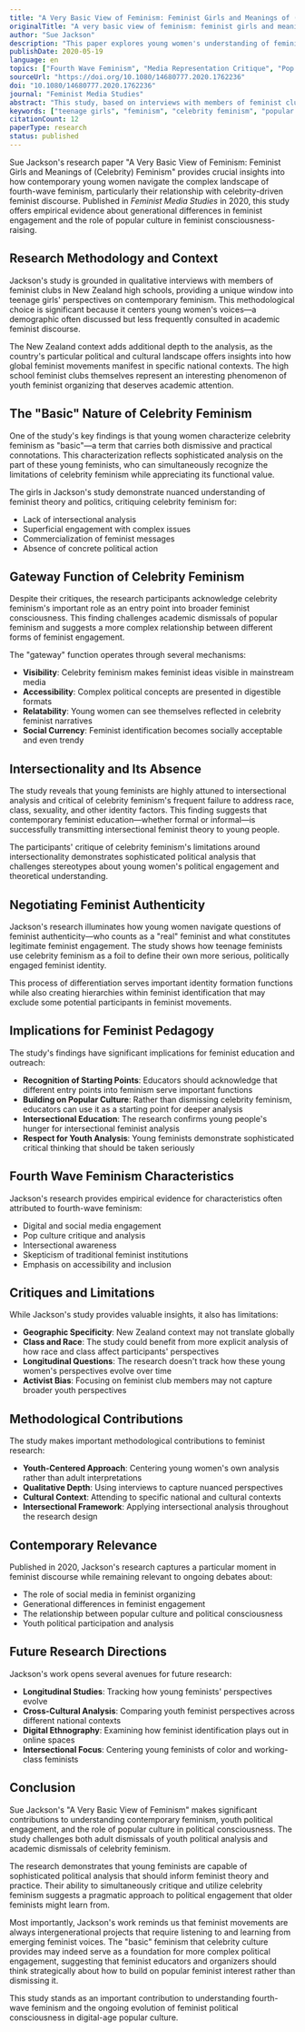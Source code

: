 ```yaml
---
title: "A Very Basic View of Feminism: Feminist Girls and Meanings of (Celebrity) Feminism"
originalTitle: "A very basic view of feminism: feminist girls and meanings of (celebrity) feminism"
author: "Sue Jackson"
description: "This paper explores young women's understanding of feminism, particularly their perspectives on celebrity feminism. The research finds that while celebrity feminism is often criticized as superficial and lacking intersectional perspectives, it plays an important role as a 'gateway' or 'starting point' for attracting and guiding young girls to engage with and deepen their understanding of feminism."
publishDate: 2020-05-19
language: en
topics: ["Fourth Wave Feminism", "Media Representation Critique", "Pop Culture Feminism"]
sourceUrl: "https://doi.org/10.1080/14680777.2020.1762236"
doi: "10.1080/14680777.2020.1762236"
journal: "Feminist Media Studies"
abstract: "This study, based on interviews with members of feminist clubs in New Zealand high schools, explores how they understand and negotiate celebrity feminism. The analysis shows that girls view celebrity feminism as a 'basic' but useful tool for defining their own and others' feminist subjectivity. While they critique celebrity feminism as 'trendy,' 'depoliticized,' and lacking intersectional values and political activism, they simultaneously acknowledge its potential value in drawing attention to feminism."
keywords: ["teenage girls", "feminism", "celebrity feminism", "popular feminism", "audience studies"]
citationCount: 12
paperType: research
status: published
---
```


Sue Jackson's research paper "A Very Basic View of Feminism: Feminist Girls and Meanings of (Celebrity) Feminism" provides crucial insights into how contemporary young women navigate the complex landscape of fourth-wave feminism, particularly their relationship with celebrity-driven feminist discourse. Published in *Feminist Media Studies* in 2020, this study offers empirical evidence about generational differences in feminist engagement and the role of popular culture in feminist consciousness-raising.

## Research Methodology and Context

Jackson's study is grounded in qualitative interviews with members of feminist clubs in New Zealand high schools, providing a unique window into teenage girls' perspectives on contemporary feminism. This methodological choice is significant because it centers young women's voices—a demographic often discussed but less frequently consulted in academic feminist discourse.

The New Zealand context adds additional depth to the analysis, as the country's particular political and cultural landscape offers insights into how global feminist movements manifest in specific national contexts. The high school feminist clubs themselves represent an interesting phenomenon of youth feminist organizing that deserves academic attention.

## The "Basic" Nature of Celebrity Feminism

One of the study's key findings is that young women characterize celebrity feminism as "basic"—a term that carries both dismissive and practical connotations. This characterization reflects sophisticated analysis on the part of these young feminists, who can simultaneously recognize the limitations of celebrity feminism while appreciating its functional value.

The girls in Jackson's study demonstrate nuanced understanding of feminist theory and politics, critiquing celebrity feminism for:
- Lack of intersectional analysis
- Superficial engagement with complex issues
- Commercialization of feminist messages
- Absence of concrete political action

## Gateway Function of Celebrity Feminism

Despite their critiques, the research participants acknowledge celebrity feminism's important role as an entry point into broader feminist consciousness. This finding challenges academic dismissals of popular feminism and suggests a more complex relationship between different forms of feminist engagement.

The "gateway" function operates through several mechanisms:
- **Visibility**: Celebrity feminism makes feminist ideas visible in mainstream media
- **Accessibility**: Complex political concepts are presented in digestible formats
- **Relatability**: Young women can see themselves reflected in celebrity feminist narratives
- **Social Currency**: Feminist identification becomes socially acceptable and even trendy

## Intersectionality and Its Absence

The study reveals that young feminists are highly attuned to intersectional analysis and critical of celebrity feminism's frequent failure to address race, class, sexuality, and other identity factors. This finding suggests that contemporary feminist education—whether formal or informal—is successfully transmitting intersectional feminist theory to young people.

The participants' critique of celebrity feminism's limitations around intersectionality demonstrates sophisticated political analysis that challenges stereotypes about young women's political engagement and theoretical understanding.

## Negotiating Feminist Authenticity

Jackson's research illuminates how young women navigate questions of feminist authenticity—who counts as a "real" feminist and what constitutes legitimate feminist engagement. The study shows how teenage feminists use celebrity feminism as a foil to define their own more serious, politically engaged feminist identity.

This process of differentiation serves important identity formation functions while also creating hierarchies within feminist identification that may exclude some potential participants in feminist movements.

## Implications for Feminist Pedagogy

The study's findings have significant implications for feminist education and outreach:
- **Recognition of Starting Points**: Educators should acknowledge that different entry points into feminism serve important functions
- **Building on Popular Culture**: Rather than dismissing celebrity feminism, educators can use it as a starting point for deeper analysis
- **Intersectional Education**: The research confirms young people's hunger for intersectional feminist analysis
- **Respect for Youth Analysis**: Young feminists demonstrate sophisticated critical thinking that should be taken seriously

## Fourth Wave Feminism Characteristics

Jackson's research provides empirical evidence for characteristics often attributed to fourth-wave feminism:
- Digital and social media engagement
- Pop culture critique and analysis
- Intersectional awareness
- Skepticism of traditional feminist institutions
- Emphasis on accessibility and inclusion

## Critiques and Limitations

While Jackson's study provides valuable insights, it also has limitations:
- **Geographic Specificity**: New Zealand context may not translate globally
- **Class and Race**: The study could benefit from more explicit analysis of how race and class affect participants' perspectives
- **Longitudinal Questions**: The research doesn't track how these young women's perspectives evolve over time
- **Activist Bias**: Focusing on feminist club members may not capture broader youth perspectives

## Methodological Contributions

The study makes important methodological contributions to feminist research:
- **Youth-Centered Approach**: Centering young women's own analysis rather than adult interpretations
- **Qualitative Depth**: Using interviews to capture nuanced perspectives
- **Cultural Context**: Attending to specific national and cultural contexts
- **Intersectional Framework**: Applying intersectional analysis throughout the research design

## Contemporary Relevance

Published in 2020, Jackson's research captures a particular moment in feminist discourse while remaining relevant to ongoing debates about:
- The role of social media in feminist organizing
- Generational differences in feminist engagement
- The relationship between popular culture and political consciousness
- Youth political participation and analysis

## Future Research Directions

Jackson's work opens several avenues for future research:
- **Longitudinal Studies**: Tracking how young feminists' perspectives evolve
- **Cross-Cultural Analysis**: Comparing youth feminist perspectives across different national contexts
- **Digital Ethnography**: Examining how feminist identification plays out in online spaces
- **Intersectional Focus**: Centering young feminists of color and working-class feminists

## Conclusion

Sue Jackson's "A Very Basic View of Feminism" makes significant contributions to understanding contemporary feminism, youth political engagement, and the role of popular culture in political consciousness. The study challenges both adult dismissals of youth political analysis and academic dismissals of celebrity feminism.

The research demonstrates that young feminists are capable of sophisticated political analysis that should inform feminist theory and practice. Their ability to simultaneously critique and utilize celebrity feminism suggests a pragmatic approach to political engagement that older feminists might learn from.

Most importantly, Jackson's work reminds us that feminist movements are always intergenerational projects that require listening to and learning from emerging feminist voices. The "basic" feminism that celebrity culture provides may indeed serve as a foundation for more complex political engagement, suggesting that feminist educators and organizers should think strategically about how to build on popular feminist interest rather than dismissing it.

This study stands as an important contribution to understanding fourth-wave feminism and the ongoing evolution of feminist political consciousness in digital-age popular culture.